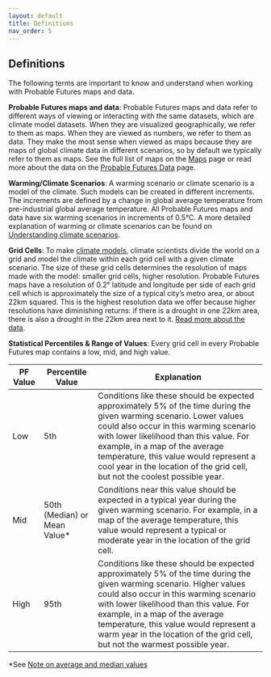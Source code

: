 ```yaml
---
layout: default
title: Definitions
nav_order: 5
---
```

## Definitions
The following terms are important to know and understand when working with Probable Futures maps and data.

**Probable Futures maps and data**: Probable Futures maps and data refer to different ways of viewing or interacting with the same datasets, which are climate model datasets. When they are visualized geographically, we refer to them as maps. When they are viewed as numbers, we refer to them as data. They make the most sense when viewed as maps because they are maps of global climate data in different scenarios, so by default we typically refer to them as maps. See the full list of maps on the [Maps](/maps.md) page or read more about the data on the [Probable Futures Data](/about-the-data.md) page.

**Warming/Climate Scenarios**: A warming scenario or climate scenario is a model of the climate. Such models can be created in different increments. The increments are defined by a change in global average temperature from pre-industrial global average temperature. All Probable Futures maps and data have six warming scenarios in increments of 0.5°C. A more detailed explanation of warming or climate scenarios can be found on [Understanding climate scenarios](/understanding-climate-scenarios.md).

**Grid Cells**: To make [climate models](https://probablefutures.org/science/climate-models/), climate scientists divide the world on a grid and model the climate within each grid cell with a given climate scenario. The size of these grid cells determines the resolution of maps made with the model: smaller grid cells, higher resolution. Probable Futures maps have a resolution of 0.2° latitude and longitude per side of each grid cell which is approximately the size of a typical city’s metro area, or about 22km squared. This is the highest resolution data we offer because higher resolutions have diminishing returns: if there is a drought in one 22km area, there is also a drought in the 22km area next to it. [Read more about the data](/about-the-data.md#journey-of-the-data).

**Statistical Percentiles & Range of Values**: Every grid cell in every Probable Futures map contains a low, mid, and high value.

| PF Value | Percentile Value| Explanation |
| ---------| ----------------| ------------|
| Low      | 5th | Conditions like these should be expected approximately 5% of the time during the given warming scenario. Lower values could also occur in this warming scenario with lower likelihood than this value. For example, in a map of the average temperature, this value would represent a cool year in the location of the grid cell, but not the coolest possible year. |
| Mid      | 50th (Median) or Mean Value*| Conditions near this value should be expected in a typical year during the given warming scenario. For example, in a map of the average temperature, this value would represent a typical or moderate year in the location of the grid cell. |
| High     | 95th | Conditions like these should be expected approximately 5% of the time during the given warming scenario. Higher values could also occur in this warming scenario with lower likelihood than this value. For example, in a map of the average temperature, this value would represent a warm year in the location of the grid cell, but not the warmest possible year. |

*See [Note on average and median values](/ranges.md#note-on-average-and-median-values)



<!-- add map bins and regional climate model definitions here -->
